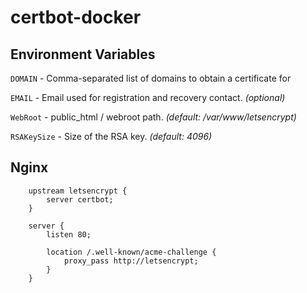 # certbot-docker

## Environment Variables

`DOMAIN` - Comma-separated list of domains to obtain a certificate for

`EMAIL` - Email used for registration and recovery contact. _(optional)_

`WebRoot` - public_html / webroot path. _(default: /var/www/letsencrypt)_

`RSAKeySize` - Size of the RSA key. _(default: 4096)_ 

## Nginx

```
    upstream letsencrypt {
        server certbot;
    }

    server {
        listen 80;

        location /.well-known/acme-challenge {
            proxy_pass http://letsencrypt;
        }
    }
```
